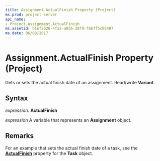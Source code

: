 ```yaml
---
title: Assignment.ActualFinish Property (Project)
ms.prod: project-server
api_name:
- Project.Assignment.ActualFinish
ms.assetid: b1ef2626-4fa2-a036-28f0-fbbff5c06407
ms.date: 06/08/2017
---
```



# Assignment.ActualFinish Property (Project)

Gets or sets the actual finish date of an assignment. Read/write  **Variant**.


## Syntax

 _expression_. **ActualFinish**

 _expression_ A variable that represents an **Assignment** object.


## Remarks

For an example that sets the actual finish date of a task, see the  **[ActualFinish](Project.Task.ActualFinish.md)** property for the **Task** object.


